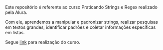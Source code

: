 Este repositório é referente ao curso Praticando Strings e Regex realizado pela Alura.

Com ele, aprendemos a manipular  e padronizar strings, realizar pesquisas em textos grandes, identificar padrões e coletar informações específicas em listas.

Segue [link](https://cursos.alura.com.br/course/praticando-python-strings-regex) para realização do curso.